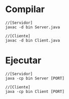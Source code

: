 # Compilar
    //[Servidor]
    javac -d bin Server.java

    //[Cliente]
    javac -d bin Client.java

# Ejecutar 

    //[Servidor]
    java -cp bin Server [PORT]
    
    //[Cliente]
    java -cp bin Client [PORT]
